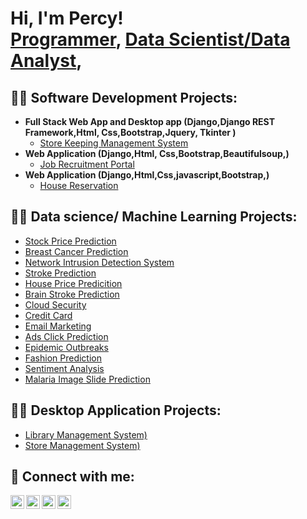 <h1>Hi, I'm Percy! <br/><a href="https://github.com/Percy-O">Programmer</a>, <a href="https://www.linkedin.com/in/percyolawale/">Data Scientist/Data Analyst</a>, </h1>

<h2>👨‍💻 Software Development Projects:</h2>

- <b>Full Stack Web App and Desktop app (Django,Django REST Framework,Html, Css,Bootstrap,Jquery, Tkinter )</b>
  - [Store Keeping Management System](https://github.com/Percy-O/Store-Keeping-Management-System) 
- <b>Web Application (Django,Html, Css,Bootstrap,Beautifulsoup,)</b>
  - [Job Recruitment Portal](https://github.com/Percy-O/Job-Portal)
- <b>Web Application (Django,Html,Css,javascript,Bootstrap,)</b>
  - [House Reservation](https://github.com/Percy-O/House-Reservation) 

<h2>👨‍💻 Data science/ Machine Learning Projects:</h2>

  - [Stock Price Prediction](https://github.com/Percy-O/Stock-Price-Prediction)
  - [Breast Cancer Prediction](https://github.com/Percy-O/Breast-Cancer-Prediction)
  - [Network Intrusion Detection System](https://github.com/Percy-O/)
  - [Stroke Prediction](https://github.com/Percy-O/)
  - [House Price Predicition](https://github.com/Percy-O/House-Price-Predicition)
  - [Brain Stroke Prediction](https://github.com/Percy-O/Brain-Stroke-Prediction)
  - [Cloud Security](https://github.com/Percy-O/Cloud-Security)
  - [Credit Card](https://github.com/Percy-O/Credit-Card)
  - [Email Marketing](https://github.com/Percy-O/Email-Marketing)
  - [Ads Click Prediction](https://github.com/Percy-O/Ads-Click-Predicition)
  - [Epidemic Outbreaks](https://github.com/Percy-O/Epidemic-Outbreaks)
  - [Fashion Prediction](https://github.com/Percy-O/Fashion-Prediction)
  - [Sentiment Analysis](https://github.com/Percy-O/Sentiment-Analysis)
  - [Malaria Image Slide Prediction](https://github.com/Percy-O/)

  <h2>👨‍💻 Desktop Application Projects:</h2>

  - [Library Management System)](https://github.com/Percy-O/)
  - [Store Management System)](https://github.com/Percy-O/Store-Software)


<h2> 🤳 Connect with me:</h2>

[<img align="left" alt="PercyO | Twitter" width="22px" src="https://cdn.jsdelivr.net/npm/simple-icons@v3/icons/twitter.svg" />][twitter]
[<img align="left" alt="PercyO | LinkedIn" width="22px" src="https://cdn.jsdelivr.net/npm/simple-icons@v3/icons/linkedin.svg" />][linkedin]
[<img align="left" alt="PercyO | Instagram" width="22px" src="https://cdn.jsdelivr.net/npm/simple-icons@v3/icons/instagram.svg" />][instagram]
[<img align="left" alt="PercyO | Instagram" width="22px" src="https://cdn.jsdelivr.net/npm/simple-icons@v3/icons/whatsapp.svg" />][whatsapp]

[twitter]: https://twitter.com/
[instagram]: https://www.instagram.com/percyowoeye/
[linkedin]: https://linkedin.com/in/percyolawale
[whatsapp]: https://wa.me/+2347067250197

<!--
**joshmadakor1/joshmadakor1** is a ✨ _special_ ✨ repository because its `README.md` (this file) appears on your GitHub profile.

Here are some ideas to get you started:

- 🔭 I’m currently working on ...
- 🌱 I’m currently learning ...
- 👯 I’m looking to collaborate on ...
- 🤔 I’m looking for help with ...
- 💬 Ask me about ...
- 📫 How to reach me: ...
- 😄 Pronouns: ...
- ⚡ Fun fact: ...
-->
